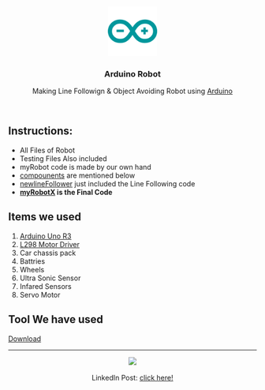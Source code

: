 
<div align="center">
  <p>
      <img width="20%" src="/arduino-icon.svg">
  </p>
  <b><h3> Arduino Robot </h3></b>
  <p> Making Line Followign & Object Avoiding Robot using <a href="https://www.arduino.cc"> Arduino </a></p>
</div>
<br>



## Instructions:
- All Files of Robot
- Testing Files Also included
- myRobot code is made by our own hand
- [compounents](#items-we-used) are mentioned below
- [newlineFollower](/newlineFollower) just included the Line Following code
- <b>[myRobotX](/myRobotX) is the Final Code</b>

## Items we used
1. [Arduino Uno R3](https://store.arduino.cc/products/arduino-uno-rev3)
2. [L298 Motor Driver](https://components101.com/modules/l293n-motor-driver-module)
3. Car chassis pack 
4. Battries
5. Wheels
6. Ultra Sonic Sensor
7. Infared Sensors
8. Servo Motor

## Tool We have used

[Download](https://www.arduino.cc/en/software)

---
<div align="center">
<img src="https://github.com/Janith3003/Arduino-Robot/blob/main/LIFOD.jpg" width="300" height="auto">

LinkedIn Post: [click here!](https://www.linkedin.com/posts/janith-disanayake-8511b0240_team-robot-roboticsengineering-activity-6954856546669400064-tL5p?utm_source=linkedin_share&utm_medium=member_desktop_web)

</div>

